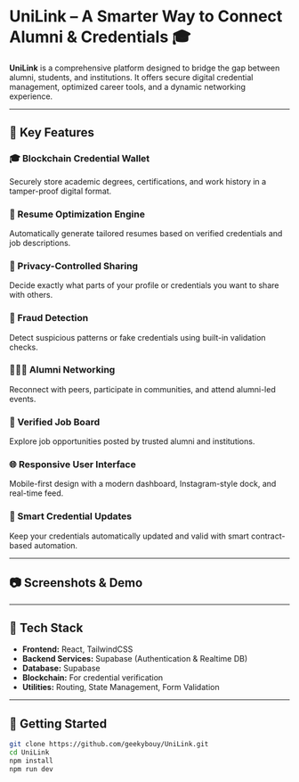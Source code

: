 # UniLink – A Smarter Way to Connect Alumni & Credentials 🎓

**UniLink** is a comprehensive platform designed to bridge the gap between alumni, students, and institutions. It offers secure digital credential management, optimized career tools, and a dynamic networking experience.

---

## 🌟 Key Features

### 🎓 Blockchain Credential Wallet
Securely store academic degrees, certifications, and work history in a tamper-proof digital format.

### 📄 Resume Optimization Engine
Automatically generate tailored resumes based on verified credentials and job descriptions.

### 🔐 Privacy-Controlled Sharing
Decide exactly what parts of your profile or credentials you want to share with others.

### 🚨 Fraud Detection
Detect suspicious patterns or fake credentials using built-in validation checks.

### 🧑‍🤝‍🧑 Alumni Networking
Reconnect with peers, participate in communities, and attend alumni-led events.

### 💼 Verified Job Board
Explore job opportunities posted by trusted alumni and institutions.

### 🌐 Responsive User Interface
Mobile-first design with a modern dashboard, Instagram-style dock, and real-time feed.

### 🔄 Smart Credential Updates
Keep your credentials automatically updated and valid with smart contract-based automation.

---

## 📷 Screenshots & Demo



---

## 🧰 Tech Stack

- **Frontend:** React, TailwindCSS
- **Backend Services:** Supabase (Authentication & Realtime DB)
- **Database:** Supabase
- **Blockchain:** For credential verification
- **Utilities:** Routing, State Management, Form Validation

---

## 🔧 Getting Started

```bash
git clone https://github.com/geekybouy/UniLink.git
cd UniLink
npm install
npm run dev
